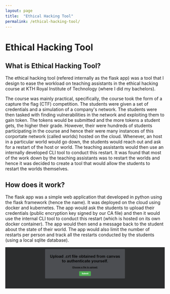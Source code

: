 ```yaml
---
layout: page
title:  "Ethical Hacking Tool"
permalink: /ethical-hacking-tool/
---
```


# Ethical Hacking Tool

## What is Ethical Hacking Tool?
The ethical hacking tool (refered internally as the flask app) was a tool that I design to ease the workload on teaching assistants in the
ethical hacking course at KTH Royal Institute of Technology (where I did my bachelors).

The course was mainly practical, specifically, the course took the form of a capture the flag (CTF) competition. The students were given a set of
credentials and a simulation of a company's network. The students were then tasked with finding vulnerabilities in the network and exploiting them
to gain token. The tokens would be submitted and the more tokens a student gets, the higher their grade. However, their were hundreds of students
participating in the course and hence their were many instances of this corportate network (called worlds) hosted on the cloud. Whenever, an host in a particular
world would go down, the students would reach out and ask for a restart of the host or world. The teaching assistants would then use an internally
developed CLI tool to conduct this restart. It was found that most of the work down by the teaching assistants was to restart the worlds and hence it was
decided to create a tool that would allow the students to restart the worlds themselves.

## How does it work?
The flask app was a simple web application that developed in python using the flask framework (hence the name). It was deployed on the cloud using docker and
kubernetes. The app would ask the students to upload their credentials (public encryption key signed by our CA file) and then it would use the internal CLI tool
to conduct this restart (which is hosted on its own docker container). The app would then send a message back to the student about the state of their world.
The app would also limit the number of restarts per person and track all the restarts conducted by the students (using a local sqlite database).

![login](images/upload.png)
